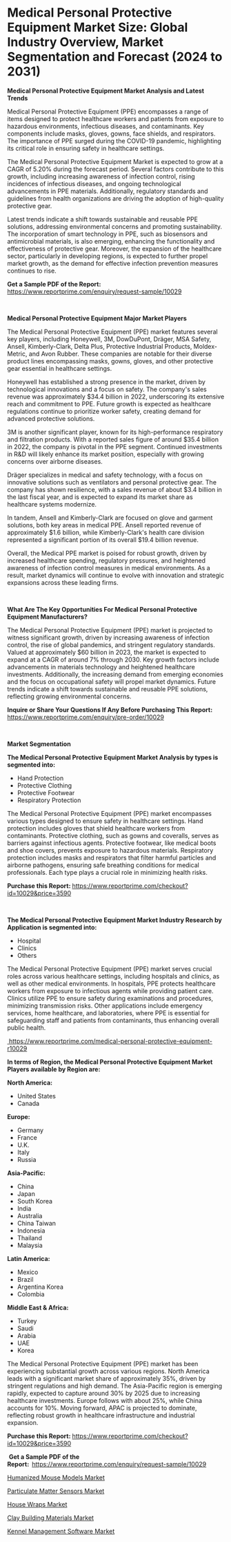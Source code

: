 <p><h1>Medical Personal Protective Equipment Market Size: Global Industry Overview, Market Segmentation and Forecast (2024 to 2031)</h1></p><p><strong>Medical Personal Protective Equipment Market Analysis and Latest Trends</strong></p>
<p><p>Medical Personal Protective Equipment (PPE) encompasses a range of items designed to protect healthcare workers and patients from exposure to hazardous environments, infectious diseases, and contaminants. Key components include masks, gloves, gowns, face shields, and respirators. The importance of PPE surged during the COVID-19 pandemic, highlighting its critical role in ensuring safety in healthcare settings.</p><p>The Medical Personal Protective Equipment Market is expected to grow at a CAGR of 5.20% during the forecast period. Several factors contribute to this growth, including increasing awareness of infection control, rising incidences of infectious diseases, and ongoing technological advancements in PPE materials. Additionally, regulatory standards and guidelines from health organizations are driving the adoption of high-quality protective gear.</p><p>Latest trends indicate a shift towards sustainable and reusable PPE solutions, addressing environmental concerns and promoting sustainability. The incorporation of smart technology in PPE, such as biosensors and antimicrobial materials, is also emerging, enhancing the functionality and effectiveness of protective gear. Moreover, the expansion of the healthcare sector, particularly in developing regions, is expected to further propel market growth, as the demand for effective infection prevention measures continues to rise.</p></p>
<p><strong>Get a Sample PDF of the Report:&nbsp;</strong> <a href="https://www.reportprime.com/enquiry/request-sample/10029?utm_campaign=1197&utm_medium=2&utm_source=Github&utm_content=ia&utm_term=16112024&utm_id=medical-personal-protective-equipment">https://www.reportprime.com/enquiry/request-sample/10029</a></p>
<p>&nbsp;</p>
<p><strong>Medical Personal Protective Equipment Major Market Players</strong></p>
<p><p>The Medical Personal Protective Equipment (PPE) market features several key players, including Honeywell, 3M, DowDuPont, Dräger, MSA Safety, Ansell, Kimberly-Clark, Delta Plus, Protective Industrial Products, Moldex-Metric, and Avon Rubber. These companies are notable for their diverse product lines encompassing masks, gowns, gloves, and other protective gear essential in healthcare settings.</p><p>Honeywell has established a strong presence in the market, driven by technological innovations and a focus on safety. The company's sales revenue was approximately $34.4 billion in 2022, underscoring its extensive reach and commitment to PPE. Future growth is expected as healthcare regulations continue to prioritize worker safety, creating demand for advanced protective solutions.</p><p>3M is another significant player, known for its high-performance respiratory and filtration products. With a reported sales figure of around $35.4 billion in 2022, the company is pivotal in the PPE segment. Continued investments in R&D will likely enhance its market position, especially with growing concerns over airborne diseases.</p><p>Dräger specializes in medical and safety technology, with a focus on innovative solutions such as ventilators and personal protective gear. The company has shown resilience, with a sales revenue of about $3.4 billion in the last fiscal year, and is expected to expand its market share as healthcare systems modernize.</p><p>In tandem, Ansell and Kimberly-Clark are focused on glove and garment solutions, both key areas in medical PPE. Ansell reported revenue of approximately $1.6 billion, while Kimberly-Clark's health care division represented a significant portion of its overall $19.4 billion revenue.</p><p>Overall, the Medical PPE market is poised for robust growth, driven by increased healthcare spending, regulatory pressures, and heightened awareness of infection control measures in medical environments. As a result, market dynamics will continue to evolve with innovation and strategic expansions across these leading firms.</p></p>
<p>&nbsp;</p>
<p><strong>What Are The Key Opportunities For Medical Personal Protective Equipment Manufacturers?</strong></p>
<p><p>The Medical Personal Protective Equipment (PPE) market is projected to witness significant growth, driven by increasing awareness of infection control, the rise of global pandemics, and stringent regulatory standards. Valued at approximately $60 billion in 2023, the market is expected to expand at a CAGR of around 7% through 2030. Key growth factors include advancements in materials technology and heightened healthcare investments. Additionally, the increasing demand from emerging economies and the focus on occupational safety will propel market dynamics. Future trends indicate a shift towards sustainable and reusable PPE solutions, reflecting growing environmental concerns.</p></p>
<p><strong>Inquire or Share Your Questions If Any Before Purchasing This Report:</strong> <a href="https://www.reportprime.com/enquiry/pre-order/10029?utm_campaign=1197&utm_medium=2&utm_source=Github&utm_content=ia&utm_term=16112024&utm_id=medical-personal-protective-equipment">https://www.reportprime.com/enquiry/pre-order/10029</a></p>
<p>&nbsp;</p>
<p><strong>Market Segmentation</strong></p>
<p><strong>The Medical Personal Protective Equipment Market Analysis by types is segmented into:</strong></p>
<p><ul><li>Hand Protection</li><li>Protective Clothing</li><li>Protective Footwear</li><li>Respiratory Protection</li></ul></p>
<p><p>The Medical Personal Protective Equipment (PPE) market encompasses various types designed to ensure safety in healthcare settings. Hand protection includes gloves that shield healthcare workers from contaminants. Protective clothing, such as gowns and coveralls, serves as barriers against infectious agents. Protective footwear, like medical boots and shoe covers, prevents exposure to hazardous materials. Respiratory protection includes masks and respirators that filter harmful particles and airborne pathogens, ensuring safe breathing conditions for medical professionals. Each type plays a crucial role in minimizing health risks.</p></p>
<p><strong>Purchase this Report:&nbsp;</strong><a href="https://www.reportprime.com/checkout?id=10029&price=3590&utm_campaign=1197&utm_medium=2&utm_source=Github&utm_content=ia&utm_term=16112024&utm_id=medical-personal-protective-equipment">https://www.reportprime.com/checkout?id=10029&price=3590</a></p>
<p>&nbsp;</p>
<p><strong>The Medical Personal Protective Equipment Market Industry Research by Application is segmented into:</strong></p>
<p><ul><li>Hospital</li><li>Clinics</li><li>Others</li></ul></p>
<p><p>The Medical Personal Protective Equipment (PPE) market serves crucial roles across various healthcare settings, including hospitals and clinics, as well as other medical environments. In hospitals, PPE protects healthcare workers from exposure to infectious agents while providing patient care. Clinics utilize PPE to ensure safety during examinations and procedures, minimizing transmission risks. Other applications include emergency services, home healthcare, and laboratories, where PPE is essential for safeguarding staff and patients from contaminants, thus enhancing overall public health.</p></p>
<p><a href="https://www.reportprime.com/medical-personal-protective-equipment-r10029?utm_campaign=1197&utm_medium=2&utm_source=Github&utm_content=ia&utm_term=16112024&utm_id=medical-personal-protective-equipment">&nbsp;https://www.reportprime.com/medical-personal-protective-equipment-r10029</a></p>
<p><strong>In terms of Region, the Medical Personal Protective Equipment Market Players available by Region are:</strong></p>
<p>
    <p> <strong> North America: </strong>
        <ul>
            <li>United States</li>
            <li>Canada</li>
        </ul>
        </p> 
    <p> <strong> Europe: </strong>
        <ul>
            <li>Germany</li>
            <li>France</li>
            <li>U.K.</li>
            <li>Italy</li>
            <li>Russia</li>
        </ul>
        </p> 
    <p> <strong> Asia-Pacific: </strong>
        <ul>
            <li>China</li>
            <li>Japan</li>
            <li>South Korea</li>
            <li>India</li>
            <li>Australia</li>
            <li>China Taiwan</li>
            <li>Indonesia</li>
            <li>Thailand</li>
            <li>Malaysia</li>
        </ul>
        </p> 
    <p> <strong> Latin America: </strong>
        <ul>
            <li>Mexico</li>
            <li>Brazil</li>
            <li>Argentina Korea</li>
            <li>Colombia</li>
        </ul>
        </p> 
    <p> <strong> Middle East & Africa: </strong>
        <ul>
            <li>Turkey</li>
            <li>Saudi</li>
            <li>Arabia</li>
            <li>UAE</li>
            <li>Korea</li>
        </ul>
    </p>
    </p>
<p><p>The Medical Personal Protective Equipment (PPE) market has been experiencing substantial growth across various regions. North America leads with a significant market share of approximately 35%, driven by stringent regulations and high demand. The Asia-Pacific region is emerging rapidly, expected to capture around 30% by 2025 due to increasing healthcare investments. Europe follows with about 25%, while China accounts for 10%. Moving forward, APAC is projected to dominate, reflecting robust growth in healthcare infrastructure and industrial expansion.</p></p>
<p><strong>Purchase this Report: </strong><a href="https://www.reportprime.com/checkout?id=10029&price=3590&utm_campaign=1197&utm_medium=2&utm_source=Github&utm_content=ia&utm_term=16112024&utm_id=medical-personal-protective-equipment">https://www.reportprime.com/checkout?id=10029&price=3590</a></p>
<p>&nbsp;<strong>Get a Sample PDF of the Report:&nbsp;&nbsp;</strong><a href="https://www.reportprime.com/enquiry/request-sample/10029?utm_campaign=1197&utm_medium=2&utm_source=Github&utm_content=ia&utm_term=16112024&utm_id=medical-personal-protective-equipment">https://www.reportprime.com/enquiry/request-sample/10029</a></p>
<p><strong></strong></p>
<p><p><a href="https://issuu.com/reportprime-2/docs/humanized-mouse-models-market-size-_8aac2a8ec9a28c?utm_campaign=1197&utm_medium=2&utm_source=Github&utm_content=ia&utm_term=16112024&utm_id=medical-personal-protective-equipment">Humanized Mouse Models Market</a></p><p><a href="https://www.linkedin.com/pulse/global-particulate-matter-sensors-market-sector2024-2031-fnptc?utm_campaign=1197&utm_medium=2&utm_source=Github&utm_content=ia&utm_term=16112024&utm_id=medical-personal-protective-equipment">Particulate Matter Sensors Market</a></p><p><a href="https://www.linkedin.com/pulse/house-wraps-market-size-type-product-global-industry-analysis-ci6dc?utm_campaign=1197&utm_medium=2&utm_source=Github&utm_content=ia&utm_term=16112024&utm_id=medical-personal-protective-equipment">House Wraps Market</a></p><p><a href="https://www.linkedin.com/pulse/strategic-forecast-clay-building-materials-market-growth-trends-mw3fc?utm_campaign=1197&utm_medium=2&utm_source=Github&utm_content=ia&utm_term=16112024&utm_id=medical-personal-protective-equipment">Clay Building Materials Market</a></p><p><a href="https://issuu.com/reportprime-2/docs/kennel-management-software-market-s_0f367607e2a561?utm_campaign=1197&utm_medium=2&utm_source=Github&utm_content=ia&utm_term=16112024&utm_id=medical-personal-protective-equipment">Kennel Management Software Market</a></p></p>